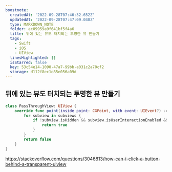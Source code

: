 ```yaml
---
boostnote:
  createdAt: '2022-09-28T07:46:32.652Z'
  updatedAt: '2022-09-28T07:47:09.048Z'
  type: MARKDOWN_NOTE
  folder: ac09959a9f641bf5f4a6
  title: 뒤에 있는 뷰도 터치되는 투명한 뷰 만들기
  tags:
    - Swift
    - iOS
    - UIView
  linesHighlighted: []
  isStarred: false
  key: 53c54e14-1090-47a7-99bb-a031c2a70cf2
  storage: d112f8ec1e85e056a09d
---
```


뒤에 있는 뷰도 터치되는 투명한 뷰 만들기
---
```swift
class PassThroughView: UIView {
    override func point(inside point: CGPoint, with event: UIEvent?) -> Bool {
        for subview in subviews {
            if !subview.isHidden && subview.isUserInteractionEnabled && subview.point(inside: convert(point, to: subview), with: event) {
                return true
            }
        }
        return false
    }
}
```

https://stackoverflow.com/questions/3046813/how-can-i-click-a-button-behind-a-transparent-uiview
